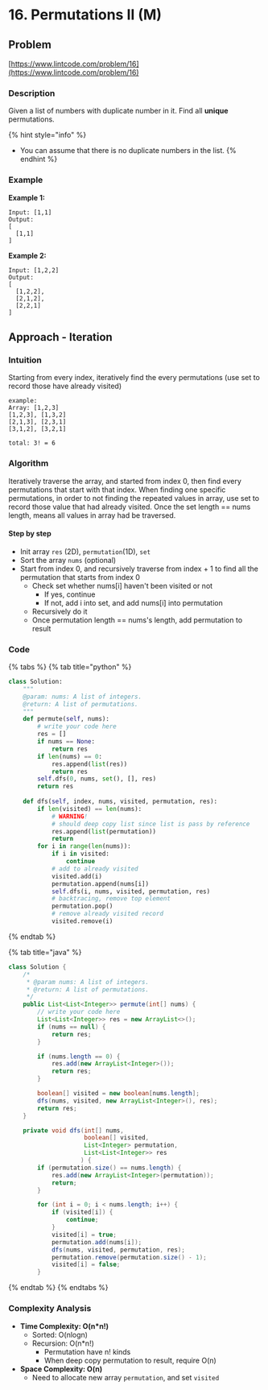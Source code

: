 # 16. Permutations II \(M\)

## Problem

[https://www.lintcode.com/problem/16](https://www.lintcode.com/problem/16)

### Description

Given a list of numbers with duplicate number in it. Find all **unique** permutations.

{% hint style="info" %}
* You can assume that there is no duplicate numbers in the list.
{% endhint %}

### Example

**Example 1:**

```text
Input: [1,1]
Output:
[
  [1,1]
]
```

**Example 2:**

```text
Input: [1,2,2]
Output:
[
  [1,2,2],
  [2,1,2],
  [2,2,1]
]
```

## Approach - Iteration

### Intuition

Starting from every index, iteratively find the every permutations \(use set to record those have already visited\)

```text
example: 
Array: [1,2,3] 
[1,2,3], [1,3,2]
[2,1,3], [2,3,1]
[3,1,2], [3,2,1]

total: 3! = 6
```

### Algorithm 

Iteratively traverse the array, and started from index 0, then find every permutations that start with that index. When finding one specific permutations, in order to not finding the repeated values in array, use set to record those value that had already visited. Once the set length == nums length, means all values in array had be traversed.

#### Step by step

* Init array `res` \(2D\), `permutation`\(1D\), `set`
* Sort the array `nums` \(optional\)
* Start from index 0, and recursively traverse from index + 1 to find all the permutation that starts from index 0
  * Check set whether nums\[i\] haven't been visited or not
    * If yes, continue
    * If not, add i into set, and add nums\[i\] into permutation
  * Recursively do it
  * Once permutation length == nums's length, add permutation to result

### Code

{% tabs %}
{% tab title="python" %}
```python
class Solution:
    """
    @param: nums: A list of integers.
    @return: A list of permutations.
    """
    def permute(self, nums):
        # write your code here
        res = []
        if nums == None: 
            return res
        if len(nums) == 0:
            res.append(list(res))
            return res
        self.dfs(0, nums, set(), [], res)
        return res
    
    def dfs(self, index, nums, visited, permutation, res):
        if len(visited) == len(nums):
            # WARNING!
            # should deep copy list since list is pass by reference 
            res.append(list(permutation))
            return
        for i in range(len(nums)):
            if i in visited:
                continue
            # add to already visited 
            visited.add(i)
            permutation.append(nums[i])
            self.dfs(i, nums, visited, permutation, res)
            # backtracing, remove top element
            permutation.pop()
            # remove already visited record
            visited.remove(i)

```
{% endtab %}

{% tab title="java" %}
```java
class Solution {
    /*
     * @param nums: A list of integers.
     * @return: A list of permutations.
     */
    public List<List<Integer>> permute(int[] nums) {
        // write your code here
        List<List<Integer>> res = new ArrayList<>();
        if (nums == null) {
            return res;
        }

        if (nums.length == 0) {
            res.add(new ArrayList<Integer>());
            return res;
        }

        boolean[] visited = new boolean[nums.length];
        dfs(nums, visited, new ArrayList<Integer>(), res);
        return res;
    }

    private void dfs(int[] nums,
                     boolean[] visited, 
                     List<Integer> permutation,
                     List<List<Integer>> res
                    ) {
        if (permutation.size() == nums.length) {
            res.add(new ArrayList<Integer>(permutation));
            return;
        }

        for (int i = 0; i < nums.length; i++) {
            if (visited[i]) {
                continue;
            }
            visited[i] = true;
            permutation.add(nums[i]);
            dfs(nums, visited, permutation, res);
            permutation.remove(permutation.size() - 1);
            visited[i] = false;
        }
```
{% endtab %}
{% endtabs %}

### Complexity Analysis

* **Time Complexity: O\(n\*n!\)**
  * Sorted: O\(nlogn\)
  * Recursion: O\(n\*n!\)
    * Permutation have n! kinds
    * When deep copy permutation to result, require O\(n\)
* **Space Complexity: O\(n\)**
  * Need to allocate new array `permutation`, and set `visited` 

